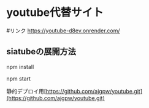 # youtube代替サイト

#リンク
https://youtube-d8ev.onrender.com/

## siatubeの展開方法
npm install

npm start

静的デプロイ用[https://github.com/ajgpw/youtube.git](https://github.com/ajgpw/youtube.git)
